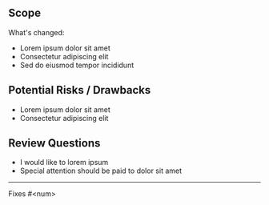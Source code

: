 <!--

Heya! Thanks for opening a Pull Request! If your PR is implementing a new feature or fix for Directus, please make sure your PR adheres to the following requirements:

- The PR closes an Issue (not Discussion)
- Tests are added/updated and are passing locally if applicable
- Documentation was added/updated if applicable

Please make sure to "Link" the issue you're closing. Without a Linked issue, this PR won't be accepted. See https://docs.github.com/en/issues/tracking-your-work-with-issues/linking-a-pull-request-to-an-issue for more information.

-->

## Scope

What's changed:

- Lorem ipsum dolor sit amet
- Consectetur adipiscing elit
- Sed do eiusmod tempor incididunt

## Potential Risks / Drawbacks

- Lorem ipsum dolor sit amet
- Consectetur adipiscing elit

## Review Questions

- I would like to lorem ipsum
- Special attention should be paid to dolor sit amet

---

Fixes #\<num\>
